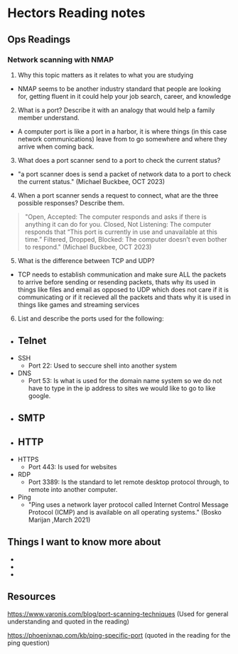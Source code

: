 # Hectors Reading notes


## Ops Readings


### Network scanning with NMAP

1. Why this topic matters as it relates to what you are studying

- NMAP seems to be another industry standard that people are looking for, getting fluent in it could help your job search, career, and knowledge

2. What is a port? Describe it with an analogy that would help a family member understand.

- A computer port is like a port in a harbor, it is where things (in this case network communications) leave from to go somewhere and where they arrive when coming back.

3. What does a port scanner send to a port to check the current status?

- "a port scanner does is send a packet of network data to a port to check the current status." (Michael Buckbee, OCT 2023)

4. When a port scanner sends a request to connect, what are the three possible responses? Describe them.

>"Open, Accepted: The computer responds and asks if there is anything it can do for you.
>Closed, Not Listening: The computer responds that “This port is currently in use and unavailable at this time.”
>Filtered, Dropped, Blocked: The computer doesn’t even bother to respond."
(Michael Buckbee, OCT 2023)

5. What is the difference between TCP and UDP?

- TCP needs to establish communication and make sure ALL the packets to arrive before sending or resending packets, thats why its used in things like files and email as opposed to UDP which does not care if it is communicating or if it recieved all the packets and thats why it is used in things like games and streaming services

6. List and describe the ports used for the following:

- Telnet
   - 
- SSH
   - Port 22: Used to seccure shell into another system
- DNS
   - Port 53: Is what is used for the domain name system so we do not have to type in the ip address to sites we would like to go to like google.
- SMTP
   - 
- HTTP
   - 
- HTTPS
   - Port 443: Is used for websites
- RDP
   - Port 3389: Is the standard to let remote desktop protocol through, to remote into another computer.
- Ping
   - "Ping uses a network layer protocol called Internet Control Message Protocol (ICMP) and is available on all operating systems." (Bosko Marijan ,March 2021)

## Things I want to know more about

- 
- 
- 
 
## Resources
https://www.varonis.com/blog/port-scanning-techniques
(Used for general understanding and quoted in the reading)

https://phoenixnap.com/kb/ping-specific-port
(quoted in the reading for the ping question)